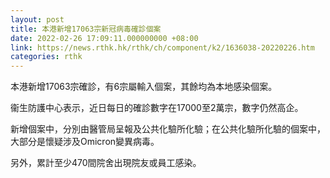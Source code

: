 ```yaml
---
layout: post
title: 本港新增17063宗新冠病毒確診個案
date: 2022-02-26 17:09:11.000000000 +08:00
link: https://news.rthk.hk/rthk/ch/component/k2/1636038-20220226.htm
categories: rthk
---
```


本港新增17063宗確診，有6宗屬輸入個案，其餘均為本地感染個案。

衞生防護中心表示，近日每日的確診數字在17000至2萬宗，數字仍然高企。

新增個案中，分別由醫管局呈報及公共化驗所化驗；在公共化驗所化驗的個案中，大部分是懷疑涉及Omicron變異病毒。

另外，累計至少470間院舍出現院友或員工感染。
